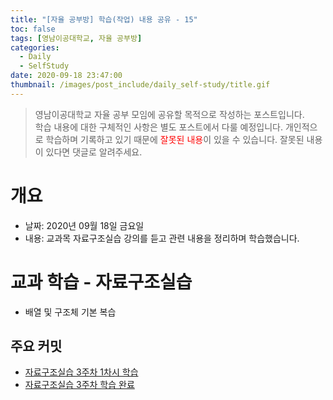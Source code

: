 ```yaml
---
title: "[자율 공부방] 학습(작업) 내용 공유 - 15"
toc: false
tags: [영남이공대학교, 자율 공부방]
categories:
  - Daily
  - SelfStudy
date: 2020-09-18 23:47:00
thumbnail: /images/post_include/daily_self-study/title.gif
---
```

> 영남이공대학교 자율 공부 모임에 공유할 목적으로 작성하는 포스트입니다.  
> 학습 내용에 대한 구체적인 사항은 별도 포스트에서 다룰 예정입니다.
> 개인적으로 학습하며 기록하고 있기 때문에 <font color='red'>잘못된 내용</font>이 있을 수 있습니다. 잘못된 내용이 있다면 댓글로 알려주세요.  

# 개요
* 날짜: 2020년 09월 18일 금요일
* 내용: 교과목 자료구조실습 강의를 듣고 관련 내용을 정리하며 학습했습니다.

# 교과 학습 - 자료구조실습
* 배열 및 구조체 기본 복습
## 주요 커밋
* [자료구조실습 3주차 1차시 학습](https://github.com/960813/ync-2nd-grade-at-2020-02/commit/9301f41e6664fa8f860ba67ae67b9f698fe73096)
* [자료구조실습 3주차 학습 완료](https://github.com/960813/ync-2nd-grade-at-2020-02/commit/87a0255ac19fde4b482da8d516ce0f844f82cb29)
